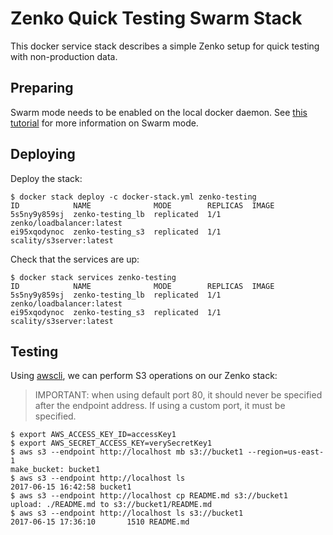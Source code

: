 # Zenko Quick Testing Swarm Stack

This docker service stack describes a simple Zenko setup for quick testing
with non-production data.

## Preparing

Swarm mode needs to be enabled on the local docker daemon. See
[this tutorial](https://docs.docker.com/engine/swarm/swarm-tutorial/)
for more information on Swarm mode.

## Deploying

Deploy the stack:

```
$ docker stack deploy -c docker-stack.yml zenko-testing
ID            NAME              MODE        REPLICAS  IMAGE
5s5ny9y859sj  zenko-testing_lb  replicated  1/1       zenko/loadbalancer:latest
ei95xqodynoc  zenko-testing_s3  replicated  1/1       scality/s3server:latest
```

Check that the services are up:

```
$ docker stack services zenko-testing
ID            NAME              MODE        REPLICAS  IMAGE
5s5ny9y859sj  zenko-testing_lb  replicated  1/1       zenko/loadbalancer:latest
ei95xqodynoc  zenko-testing_s3  replicated  1/1       scality/s3server:latest
```

## Testing

Using [awscli](https://aws.amazon.com/cli/), we can perform S3 operations
on our Zenko stack:
 > IMPORTANT: when using default port 80, it should never be specified after the
 > endpoint address. If using a custom port, it must be specified.
```
$ export AWS_ACCESS_KEY_ID=accessKey1
$ export AWS_SECRET_ACCESS_KEY=verySecretKey1
$ aws s3 --endpoint http://localhost mb s3://bucket1 --region=us-east-1
make_bucket: bucket1
$ aws s3 --endpoint http://localhost ls
2017-06-15 16:42:58 bucket1
$ aws s3 --endpoint http://localhost cp README.md s3://bucket1
upload: ./README.md to s3://bucket1/README.md
$ aws s3 --endpoint http://localhost ls s3://bucket1
2017-06-15 17:36:10       1510 README.md
```
